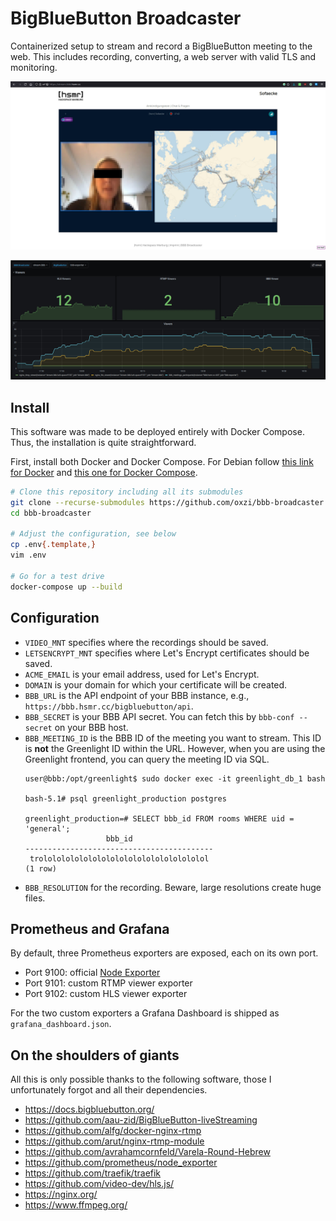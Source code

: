# BigBlueButton Broadcaster

Containerized setup to stream and record a BigBlueButton meeting to the web.
This includes recording, converting, a web server with valid TLS and monitoring.

![Streaming](contrib/sofaecke01a.jpg)

![Grafana Dashboard](contrib/sofaecke01b.jpg)


## Install

This software was made to be deployed entirely with Docker Compose.
Thus, the installation is quite straightforward.

First, install both Docker and Docker Compose.
For Debian follow [this link for Docker](https://docs.docker.com/engine/install/debian/) and [this one for Docker Compose](https://docs.docker.com/compose/install/).

```sh
# Clone this repository including all its submodules
git clone --recurse-submodules https://github.com/oxzi/bbb-broadcaster.git
cd bbb-broadcaster

# Adjust the configuration, see below
cp .env{.template,}
vim .env

# Go for a test drive
docker-compose up --build
```


## Configuration

- `VIDEO_MNT` specifies where the recordings should be saved.
- `LETSENCRYPT_MNT` specifies where Let's Encrypt certificates should be saved.
- `ACME_EMAIL` is your email address, used for Let's Encrypt.
- `DOMAIN` is your domain for which your certificate will be created.
- `BBB_URL` is the API endpoint of your BBB instance, e.g., `https://bbb.hsmr.cc/bigbluebutton/api`.
- `BBB_SECRET` is your BBB API secret.
  You can fetch this by `bbb-conf --secret` on your BBB host.
- `BBB_MEETING_ID` is the BBB ID of the meeting you want to stream.
  This ID is **not** the Greenlight ID within the URL.
  However, when you are using the Greenlight frontend, you can query the meeting ID via SQL.
  ```
  user@bbb:/opt/greenlight$ sudo docker exec -it greenlight_db_1 bash

  bash-5.1# psql greenlight_production postgres

  greenlight_production=# SELECT bbb_id FROM rooms WHERE uid = 'general';
                    bbb_id
  ------------------------------------------
   trololololololololololololololololololol
  (1 row)
  ```
- `BBB_RESOLUTION` for the recording.
  Beware, large resolutions create huge files.


## Prometheus and Grafana

By default, three Prometheus exporters are exposed, each on its own port.

- Port 9100: official [Node Exporter](https://github.com/prometheus/node_exporter)
- Port 9101: custom RTMP viewer exporter
- Port 9102: custom HLS viewer exporter

For the two custom exporters a Grafana Dashboard is shipped as `grafana_dashboard.json`.


## On the shoulders of giants

All this is only possible thanks to the following software, those I unfortunately forgot and all their dependencies.

- <https://docs.bigbluebutton.org/>
- <https://github.com/aau-zid/BigBlueButton-liveStreaming>
- <https://github.com/alfg/docker-nginx-rtmp>
- <https://github.com/arut/nginx-rtmp-module>
- <https://github.com/avrahamcornfeld/Varela-Round-Hebrew>
- <https://github.com/prometheus/node_exporter>
- <https://github.com/traefik/traefik>
- <https://github.com/video-dev/hls.js/>
- <https://nginx.org/>
- <https://www.ffmpeg.org/>
